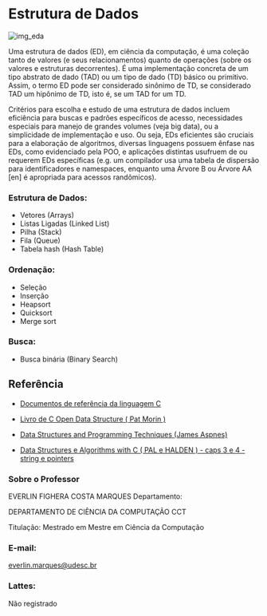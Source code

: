 
# Estrutura de Dados

![img_eda](https://github.com/hertonnn/UDESC_Ciencia_da_Computacao/blob/master/utils/img/img_eda.jpg)

Uma estrutura de dados (ED), em ciência da computação, é uma coleção tanto de valores (e seus relacionamentos) quanto de operações (sobre os valores e estruturas decorrentes). É uma implementação concreta de um tipo abstrato de dado (TAD) ou um tipo de dado (TD) básico ou primitivo. Assim, o termo ED pode ser considerado sinônimo de TD, se considerado TAD um hipônimo de TD, isto é, se um TAD for um TD.

Critérios para escolha e estudo de uma estrutura de dados incluem eficiência para buscas e padrões específicos de acesso, necessidades especiais para manejo de grandes volumes (veja big data), ou a simplicidade de implementação e uso. Ou seja, EDs eficientes são cruciais para a elaboração de algoritmos, diversas linguagens possuem ênfase nas EDs, como evidenciado pela POO, e aplicações distintas usufruem de ou requerem EDs específicas (e.g. um compilador usa uma tabela de dispersão para identificadores e namespaces, enquanto uma Árvore B ou Árvore AA [en] é apropriada para acessos randômicos).

### Estrutura de Dados:

- Vetores (Arrays)
- Listas Ligadas (Linked List)
- Pilha (Stack)
- Fila (Queue)
- Tabela hash (Hash Table)

### Ordenação:

- Seleção
- Inserção
- Heapsort
- Quicksort
- Merge sort

### Busca:

- Busca binária (Binary Search)

## Referência
- [Documentos de referência da linguagem C](https://wiki.sei.cmu.edu/confluence/display/c/SEI+CERT+C+Coding+Standard)

- [Livro de C Open Data Structure ( Pat Morin )](https://www.aupress.ca/books/120226-open-data-structures/)

- [Data Structures and Programming Techniques (James Aspnes)](https://www.cs.yale.edu/homes/aspnes/classes/223/notes.html)

- [Data Structures e Algorithms with C ( PAL e HALDEN ) - caps 3 e 4 - string e pointers](https://vdoc.pub/download/data-structures-and-algorithms-with-c-3i7uhuudfl20)

### Sobre o Professor
EVERLIN FIGHERA COSTA MARQUES
Departamento: 

DEPARTAMENTO DE CIÊNCIA DA COMPUTAÇÃO CCT

Titulação: Mestrado em Mestre em Ciência da Computação
### E-mail: 
everlin.marques@udesc.br
### Lattes: 
Não registrado





